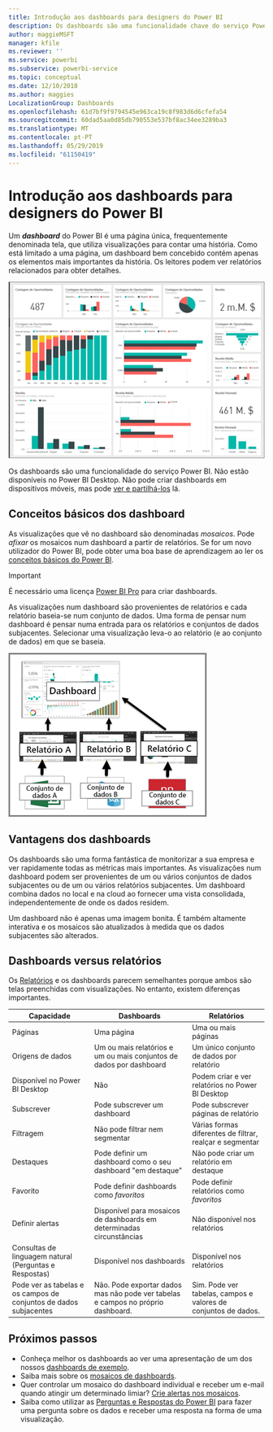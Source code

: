 ```yaml
---
title: Introdução aos dashboards para designers do Power BI
description: Os dashboards são uma funcionalidade chave do serviço Power BI. São uma página única, frequentemente denominada tela, que utiliza visualizações para contar uma história.
author: maggieMSFT
manager: kfile
ms.reviewer: ''
ms.service: powerbi
ms.subservice: powerbi-service
ms.topic: conceptual
ms.date: 12/10/2018
ms.author: maggies
LocalizationGroup: Dashboards
ms.openlocfilehash: 61d7bf9f9794545e963ca19c8f983d6d6cfefa54
ms.sourcegitcommit: 60dad5aa0d85db790553e537bf8ac34ee3289ba3
ms.translationtype: MT
ms.contentlocale: pt-PT
ms.lasthandoff: 05/29/2019
ms.locfileid: "61150419"
---
```

# <a name="intro-to-dashboards-for-power-bi-designers"></a>Introdução aos dashboards para designers do Power BI

Um ***dashboard*** do Power BI é uma página única, frequentemente denominada tela, que utiliza visualizações para contar uma história. Como está limitado a uma página, um dashboard bem concebido contém apenas os elementos mais importantes da história. Os leitores podem ver relatórios relacionados para obter detalhes.

![dashboard](media/service-dashboards/power-bi-dashboard2.png)

Os dashboards são uma funcionalidade do serviço Power BI. Não estão disponíveis no Power BI Desktop. Não pode criar dashboards em dispositivos móveis, mas pode [ver e partilhá-los](mobile-apps-view-dashboard.md) lá.

## <a name="dashboard-basics"></a>Conceitos básicos dos dashboard 

As visualizações que vê no dashboard são denominadas *mosaicos*. Pode *afixar* os mosaicos num dashboard a partir de relatórios. Se for um novo utilizador do Power BI, pode obter uma boa base de aprendizagem ao ler os [conceitos básicos do Power BI](service-basic-concepts.md).

> [!IMPORTANT]
> É necessário uma licença [Power BI Pro](service-free-vs-pro.md) para criar dashboards.

As visualizações num dashboard são provenientes de relatórios e cada relatório baseia-se num conjunto de dados. Uma forma de pensar num dashboard é pensar numa entrada para os relatórios e conjuntos de dados subjacentes. Selecionar uma visualização leva-o ao relatório (e ao conjunto de dados) em que se baseia.

![diagrama a mostrar as relações entre dashboards, relatórios, conjuntos de dados](media/service-dashboards/power-bi-diagram.png)

## <a name="advantages-of-dashboards"></a>Vantagens dos dashboards
Os dashboards são uma forma fantástica de monitorizar a sua empresa e ver rapidamente todas as métricas mais importantes. As visualizações num dashboard podem ser provenientes de um ou vários conjuntos de dados subjacentes ou de um ou vários relatórios subjacentes. Um dashboard combina dados no local e na cloud ao fornecer uma vista consolidada, independentemente de onde os dados residem.

Um dashboard não é apenas uma imagem bonita. É também altamente interativa e os mosaicos são atualizados à medida que os dados subjacentes são alterados.

## <a name="dashboards-versus-reports"></a>Dashboards versus relatórios
Os [Relatórios](service-reports.md) e os dashboards parecem semelhantes porque ambos são telas preenchidas com visualizações. No entanto, existem diferenças importantes.

| **Capacidade** | **Dashboards** | **Relatórios** |
| --- | --- | --- |
| Páginas |Uma página |Uma ou mais páginas |
| Origens de dados |Um ou mais relatórios e um ou mais conjuntos de dados por dashboard |Um único conjunto de dados por relatório |
| Disponível no Power BI Desktop |Não | Podem criar e ver relatórios no Power BI Desktop |
| Subscrever |Pode subscrever um dashboard |Pode subscrever páginas de relatório |
| Filtragem |Não pode filtrar nem segmentar |Várias formas diferentes de filtrar, realçar e segmentar |
| Destaques |Pode definir um dashboard como o seu dashboard "em destaque" |Não pode criar um relatório em destaque |
| Favorito | Pode definir dashboards como *favoritos* | Pode definir relatórios como *favoritos*
| Definir alertas |Disponível para mosaicos de dashboards em determinadas circunstâncias |Não disponível nos relatórios |
| Consultas de linguagem natural (Perguntas e Respostas) |Disponível nos dashboards | Disponível nos relatórios |
| Pode ver as tabelas e os campos de conjuntos de dados subjacentes |Não. Pode exportar dados mas não pode ver tabelas e campos no próprio dashboard. |Sim. Pode ver tabelas, campos e valores de conjuntos de dados. |


## <a name="next-steps"></a>Próximos passos
* Conheça melhor os dashboards ao ver uma apresentação de um dos nossos [dashboards de exemplo](sample-tutorial-connect-to-the-samples.md).
* Saiba mais sobre os [mosaicos de dashboards](service-dashboard-tiles.md).
* Quer controlar um mosaico do dashboard individual e receber um e-mail quando atingir um determinado limiar? [Crie alertas nos mosaicos](service-set-data-alerts.md).
* Saiba como utilizar as [Perguntas e Respostas do Power BI](power-bi-tutorial-q-and-a.md) para fazer uma pergunta sobre os dados e receber uma resposta na forma de uma visualização.
